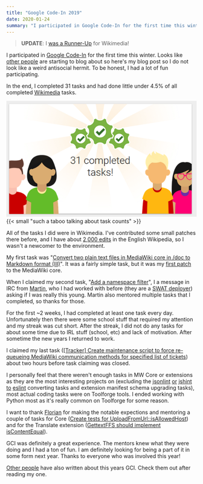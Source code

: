 ```yaml
---
title: "Google Code-In 2019"
date: 2020-01-24
summary: "I participated in Google Code-In for the first time this winter. Looks like other people are starting to blog about so here's my blog post so I do not look like a weird antisocial hermit. To be honest, I had a lot of fun participating. In the end, I completed 31 tasks and had done little under 4.5% of all completed Wikimedia tasks."
---
```


> **UPDATE**: I [was a Runner-Up](https://opensource.googleblog.com/2020/02/announcing-our-google-code-in-2019.html) for Wikimedia!

I participated in [Google Code-In](https://codein.withgoogle.com) for the first time this winter. Looks like [other people](https://www.mediawiki.org/wiki/Google_Code-in/2019#Wrap-up_blog_posts) are starting to blog about so here's my blog post so I do not look like a weird antisocial hermit. To be honest, I had a lot of fun participating.

In the end, I completed 31 tasks and had done little under 4.5% of all completed [Wikimedia](https://wikimedia.org) tasks.

![31 completed tasks](/img/gci-completed-tasks.png)
{{< small "such a taboo talking about task counts" >}}

All of the tasks I did were in Wikimedia. I've contributed some small patches there before, and I have about [2,000 edits](https://xtools.wmflabs.org/ec/en.wikipedia.org/Majavah) in the English Wikipedia, so I wasn't a newcomer to the environment.

My first task was "[Convert two plain text files in MediaWiki core in /doc to Markdown format (III)](https://codein.withgoogle.com/dashboard/task-instances/5392401758158848/)". It was a fairly simple task, but it was my [first patch](https://gerrit.wikimedia.org/r/#/c/mediawiki/core/+/554261/) to the MediaWiki core.

When I claimed my second task, "[Add a namespace filter](https://codein.withgoogle.com/dashboard/task-instances/6133879677648896/)", I a message in IRC from [Martin](https://meta.wikimedia.org/wiki/User:Martin_Urbanec), who I had worked with before (they are a [SWAT deployer](https://wikitech.wikimedia.org/wiki/SWAT)) asking if I was really this young.
Martin also mentored multiple tasks that I completed, so thanks for those.

For the first ~2 weeks, I had completed at least one task every day. Unfortunately then there were some school stuff that required my attention and my streak was cut short. 
After the streak, I did not do any tasks for about some time due to IRL stuff (school, etc) and lack of motivation. After sometime the new years I returned to work.

I claimed my last task ([[Tracker] Create maintenance script to force re-queueing MediaWiki communication methods for specified list of tickets](https://codein.withgoogle.com/dashboard/task-instances/4808316513943552/)) about two hours before task claiming was closed.

I personally feel that there weren't enough tasks in MW Core or extensions as they are the most interesting projects on
(excluding the [jsonlint](https://codein.withgoogle.com/dashboard/task-instances/6747800197398528/) [or](https://codein.withgoogle.com/dashboard/task-instances/5717089717846016/) [jshint](https://codein.withgoogle.com/dashboard/task-instances/4646299207467008/) [to](https://codein.withgoogle.com/dashboard/task-instances/5001623999348736/) [eslint](https://codein.withgoogle.com/dashboard/task-instances/6293757419323392/) converting tasks and extension manifest schema upgrading tasks), most actual coding tasks were on Toolforge tools. I ended working with Python most as it's really common on Toolforge for some reason.

I want to thank [Florian](https://meta.wikimedia.org/wiki/User:Florianschmidtwelzow) for making the notable expections and mentoring a couple of tasks for Core
([Create tests for UploadFromUrl::isAllowedHost](https://codein.withgoogle.com/dashboard/task-instances/6713578032201728/)) and for the Translate extension
([GettextFFS should implement isContentEqual](https://codein.withgoogle.com/dashboard/task-instances/6387459487694848/)).

GCI was definitely a great experience. The mentors knew what they were doing and I had a ton of fun. I am definitely looking for being a part of it in some form next year. Thanks to everyone who was involved this year!

[Other people](https://www.mediawiki.org/wiki/Google_Code-in/2019#Wrap-up_blog_posts) have also written about this years GCI. Check them out after reading my one.
